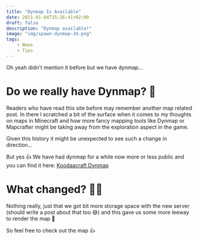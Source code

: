 ```yaml
---
title: "Dynmap Is Available"
date: 2021-01-04T15:26:41+02:00
draft: false
description: "Dynmap available!"
image: "img/spawn-dynmap-3d.png"
tags:
    - News
    - Tips
---
```

Oh yeah didn't mention it before but we have dynmap...
<!--more-->

# Do we really have Dynmap? 🤔

Readers who have read this site before may remember another map related post.
In there I scratched a bit of the surface when it comes to my thoughts on maps in Minecraft and how more fancy mapping tools like Dynmap or Mapcrafter might be taking away from the exploration aspect in the game.

Given this history it might be unexpected to see such a change in direction...

But yes 👍 We have had dynmap for a while now more or less public and you can find it here: [Koodaacraft Dynmap](http://tomorrow.koodaacraft.org:8123/#)

# What changed? 🤷‍♂️

Nothing really, just that we got bit more storage space with the new server (should write a post about that too 😅) and this gave us some more leeway to render the map 🤔

So feel free to check out the map 👍